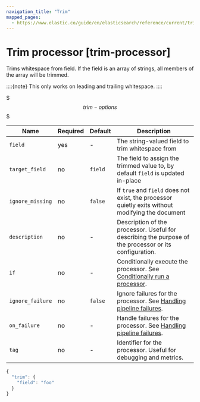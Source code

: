 ```yaml
---
navigation_title: "Trim"
mapped_pages:
  - https://www.elastic.co/guide/en/elasticsearch/reference/current/trim-processor.html
---
```


# Trim processor [trim-processor]


Trims whitespace from field. If the field is an array of strings, all members of the array will be trimmed.

::::{note}
This only works on leading and trailing whitespace.
::::


$$$trim-options$$$

| Name | Required | Default | Description |
| --- | --- | --- | --- |
| `field` | yes | - | The string-valued field to trim whitespace from |
| `target_field` | no | `field` | The field to assign the trimmed value to, by default `field` is updated in-place |
| `ignore_missing` | no | `false` | If `true` and `field` does not exist, the processor quietly exits without modifying the document |
| `description` | no | - | Description of the processor. Useful for describing the purpose of the processor or its configuration. |
| `if` | no | - | Conditionally execute the processor. See [Conditionally run a processor](docs-content://manage-data/ingest/transform-enrich/ingest-pipelines.md#conditionally-run-processor). |
| `ignore_failure` | no | `false` | Ignore failures for the processor. See [Handling pipeline failures](docs-content://manage-data/ingest/transform-enrich/ingest-pipelines.md#handling-pipeline-failures). |
| `on_failure` | no | - | Handle failures for the processor. See [Handling pipeline failures](docs-content://manage-data/ingest/transform-enrich/ingest-pipelines.md#handling-pipeline-failures). |
| `tag` | no | - | Identifier for the processor. Useful for debugging and metrics. |

```js
{
  "trim": {
    "field": "foo"
  }
}
```

